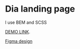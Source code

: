 # Dia landing page

I use BEM and SCSS

[DEMO LINK](https://permiakovdima.github.io/layout_dia/).

[Figma design](https://www.figma.com/file/7qwsWggv9BAxMi2VPhBuPr/Air-(formerly-Dia)?node-id=9138%3A35)
